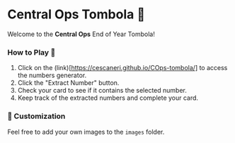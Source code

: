 # Central Ops Tombola 🎉

Welcome to the **Central Ops** End of Year Tombola! 

### How to Play 🚀

1. Click on the (link)[https://cescaneri.github.io/COps-tombola/] to access the numbers generator.
2. Click the "Extract Number" button.
3. Check your card to see if it contains the selected number.
4. Keep track of the extracted numbers and complete your card.

### 🎨 Customization

Feel free to add your own images to the `images` folder.
